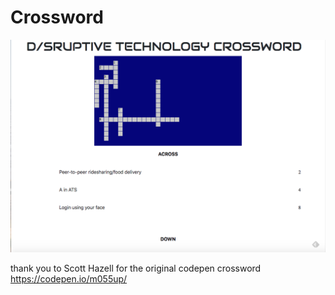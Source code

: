 # Crossword

![Crossword](https://github.com/JenniferLang1921/Crossword/blob/master/assets/crossword.png)

thank you to Scott Hazell for the original codepen crossword https://codepen.io/m055up/
